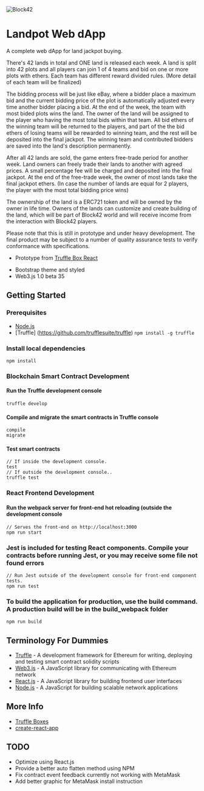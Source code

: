 ![Block42](http://assets.block42.world/images/icons/block42_logo_200.png)

# Landpot Web dApp

A complete web dApp for land jackpot buying.

There's 42 lands in total and ONE land is released each week. A land is split into 42 plots and all players can join 1 of 4 teams and bid on one or more plots with ethers. Each team has different reward divided rules. (More detail of each team will be finalized)

The bidding process will be just like eBay, where a bidder place a maximum bid and the current bidding price of the plot is automatically adjusted every time another bidder placing a bid. At the end of the week, the team with most bided plots wins the land. The owner of the land will be assigned to the player who having the most total bids within that team. All bid ethers of the winning team will be returned to the players, and part of the the bid ethers of losing teams will be rewarded to winning team, and the rest will be deposited into the final jackpot. The winning team and contributed bidders are saved into the land's description permanently.

After all 42 lands are sold, the game enters free-trade period for another week. Land owners can freely trade their lands to another with agreed prices. A small percentage fee will be charged and deposited into the final jackpot. At the end of the free-trade week, the owner of most lands take the final jackpot ethers. (In case the number of lands are equal for 2 players, the player with the most total bidding price wins)

The ownership of the land is a ERC721 token and will be owned by the owner in life time. Owners of the lands can customize and create building of the land, which will be part of Block42 world and will receive income from the interaction with Block42 players.

Please note that this is still in prototype and under heavy development. The final product may be subject to a number of quality assurance tests to verify conformance with specifications.

<!-- - Working in both Main Ethereum Network and Ropsten Test Network -->
- Prototype from [Truffle Box React](https://github.com/truffle-box/react-box)
<!-- - Working with MetaMask, local and Infura nodes are commented and can be used for debugging -->
- Bootstrap theme and styled
- Web3.js 1.0 beta 35
<!-- - A inlined version for websites can only use iframe (such as Wix) -->

## Getting Started

### Prerequisites
- [Node.js](https://nodejs.org/en/download/)
- [Truffle] (https://github.com/trufflesuite/truffle) `npm install -g truffle`

### Install local dependencies
```
npm install
```

### Blockchain Smart Contract Development

#### Run the Truffle development console
```
truffle develop
```

#### Compile and migrate the smart contracts in Truffle console
```
compile
migrate
```

#### Test smart contracts
```
// If inside the development console.
test
// If outside the development console..
truffle test
```

### React Frontend Development

#### Run the webpack server for front-end hot reloading (outside the development console
```
// Serves the front-end on http://localhost:3000
npm run start
```

### Jest is included for testing React components. Compile your contracts before running Jest, or you may receive some file not found errors
```
// Run Jest outside of the development console for front-end component tests.
npm run test
```

### To build the application for production, use the build command. A production build will be in the build_webpack folder
```
npm run build
```

<!-- ## Modification
To use this crowdsale page for your token ICO, change the token and crowdsale contract address at [main.js](main.js). Then includes the truffle built JSONs, or simple change the ABI at [Cubik.json](js/Cubik.json) and [CubikCrowdsale.json](js/CubikCrowdsale.json). -->

## Terminology For Dummies
- [Truffle](http://truffleframework.com/) - A development framework for Ethereum for writing, deploying and testing smart contract solidity scripts
- [Web3.js](https://github.com/ethereum/web3.js/) - A JavaScript library for communicating with Ethereum network
- [React.js](https://reactjs.org/) - A JavaScript library for building frontend user interfaces
- [Node.js](https://nodejs.org/en/) - A JavaScript for building scalable network applications

## More Info
- [Truffle Boxes](https://truffleframework.com/boxes)
- [create-react-app](https://github.com/facebook/create-react-app/)

## TODO
- Optimize using React.js
- Provide a better auto flatten method using NPM
- Fix contract event feedback currently not working with MetaMask
- Add better graphic for MetaMask install instruction